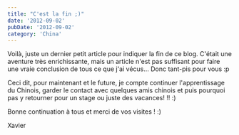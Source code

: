 ```yaml
---
title: "C'est la fin ;)"
date: '2012-09-02'
pubDate: '2012-09-02'
category: 'China'
---
```


Voilà, juste un dernier petit article pour indiquer la fin de ce blog. C'était une aventure très enrichissante, mais un article n'est pas suffisant pour faire une vraie conclusion de tous ce que j'ai vécus... Donc tant-pis pour vous :p

Ceci dit, pour maintenant et le future, je compte continuer l'apprentissage du Chinois, garder le contact avec quelques amis chinois et puis pourquoi pas y retourner pour un stage ou juste des vacances! !! :)

Bonne continuation à tous et merci de vos visites ! :)

Xavier

